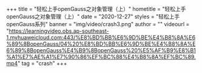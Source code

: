 +++
    title = "轻松上手openGauss之对象管理（上）"
    hometitle = "轻松上手openGauss之对象管理（上）"
    date = "2020-12-27"
    styles = "轻松上手openGauss系列"
    banner = "img/video/crash3.png"
    author = ""
    videourl = "https://learningvideo.obs.ap-southeast-1.myhuaweicloud.com:443/%E8%BD%BB%E6%9D%BE%E4%B8%8A%E6%89%8BopenGauss/04%20%E8%BD%BB%E6%9D%BE%E4%B8%8A%E6%89%8BopenGauss%E4%B9%8BopenGauss%20%E5%AF%B9%E8%B1%A1%E7%AE%A1%E7%90%86%EF%BC%88%E4%B8%8A%EF%BC%89.mp4"
    tag = "crash"
+++